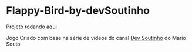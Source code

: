 # Flappy-Bird-by-devSoutinho

Projeto rodando [aqui](https://codepen.io/Timacedoc/full/zYNQKxd)

Jogo Criado com base na série de videos do canal [Dev Soutinho](https://www.youtube.com/c/DevSoutinho/featured) do Mario Souto


